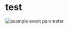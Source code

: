 # test

![example event parameter](https://github.com/mrbrins382/test/actions/workflows/example_workflow.yml/badge.svg?event=pull_request)
